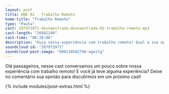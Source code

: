 ```yaml
---
layout: post
title: DNE 02 - Trabalho Remoto
home-title: "Trabalho Remoto"
type: "Pauta"
cast: 207973971-devnaestrada-devnaestrada-02-trabalho-remoto.mp3
cast-length: "26992140"
cast-time: "00:28:06"
description: "Ouça nossa experiência com trabalho remoto! Qual a sua opinião a respeito?"
soundcloud-id: "207973971"
soundcloud-post-image: "000118582746-ogezlg"
---
```


Olá passageiros, nesse cast conversamos um pouco sobre nossa experiência com trabalho remoto! E você já teve alguma experiência? Deixe no comentário sua opinião para discutirmos em um próximo cast!

{% include modules/post-extras.html %}